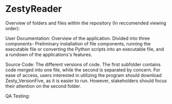 # ZestyReader

Overview of folders and files within the repository (In reccomended viewing order):

User Documentation: Overview of the application. Divided into three components- Preliminary installation of file components, running the executable file or converting the Python scripts into an executable file, and a rundown of the applications's features.

Source Code: The different versions of code. The first subfolder contains code merged into one file, while the second is separated by concern. For ease of access, users interested in utilizing the program should download Zesty_VersionFive, as it is easier to run. However, stakeholders should focus their attention on the second folder. 

QA Testing:

